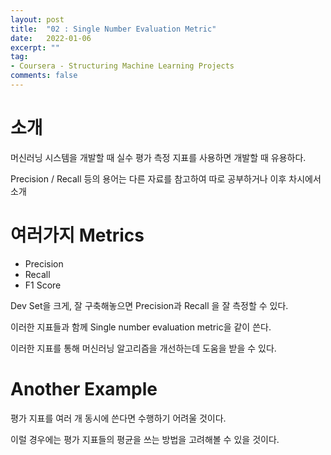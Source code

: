 ```yaml
---
layout: post
title:  "02 : Single Number Evaluation Metric"
date:   2022-01-06
excerpt: ""
tag:
- Coursera - Structuring Machine Learning Projects
comments: false
---
```






# 소개

머신러닝 시스템을 개발할 때 실수 평가 측정 지표를 사용하면 개발할 때 유용하다.

Precision / Recall  등의 용어는 다른 자료를 참고하여 따로 공부하거나 이후 차시에서 소개



# 여러가지 Metrics

* Precision
* Recall
* F1 Score



Dev Set을 크게, 잘 구축해놓으면 Precision과 Recall 을 잘 측정할 수 있다.

이러한 지표들과 함께 Single number evaluation metric을 같이 쓴다.

이러한 지표를 통해 머신러닝 알고리즘을 개선하는데 도움을 받을 수 있다.



# Another Example

평가 지표를 여러 개 동시에 쓴다면 수행하기 어려울 것이다.

이럴 경우에는 평가 지표들의 평균을 쓰는 방법을 고려해볼 수 있을 것이다.



